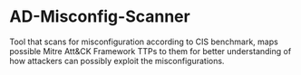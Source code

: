 # AD-Misconfig-Scanner
Tool that scans for misconfiguration according to CIS benchmark, maps possible Mitre Att&CK Framework TTPs to them for better understanding of how attackers can possibly exploit the misconfigurations. 
